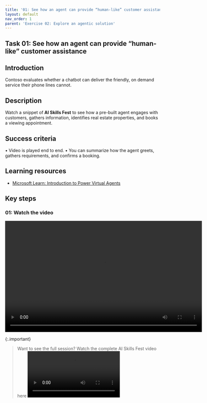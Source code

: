 ```yaml
---
title: '01: See how an agent can provide “human-like” customer assistance'
layout: default
nav_order: 1
parent: 'Exercise 02: Explore an agentic solution'
---
```


## Task 01: See how an agent can provide “human-like” customer assistance

## Introduction
Contoso evaluates whether a chatbot can deliver the friendly, on demand service their phone lines cannot.

## Description
Watch a snippet of **AI Skills Fest** to see how a pre-built agent engages with customers, gathers information, identifies real estate properties, and books a viewing appointment.

## Success criteria
•	Video is played end to end.
•	You can summarize how the agent greets, gathers requirements, and confirms a booking.

## Learning resources
- [Microsoft Learn: Introduction to Power Virtual Agents](https://learn.microsoft.com/en-us/training/modules/introduction-power-virtual-agents/)


## Key steps

### 01: Watch the video

<video style="width: 640px; height: 360px;" controls> 

  <source src="../../media/AI_Skills_Fest-Copilot_Studio(condensed).mp4" type="video/mp4"> 

  <p>Video not supported. <a href="../../media/AI_Skills_Fest-Copilot_Studio(condensed).mp4">Download it instead</a>.</p> 

</video> 



{:.important}
> Want to see the full session? Watch the complete AI Skills Fest video here ![AI_Skills_Fest_-_Copilot_Studio_compressed.mp4](../../media/AI_Skills_Fest_-_Copilot_Studio_compressed.mp4)
